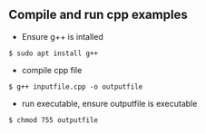 ## Compile and run cpp examples

- Ensure g++ is intalled

`$ sudo apt install g++`

- compile cpp file

`$ g++ inputfile.cpp -o outputfile`

- run executable, ensure outputfile is executable

`$ chmod 755 outputfile`


